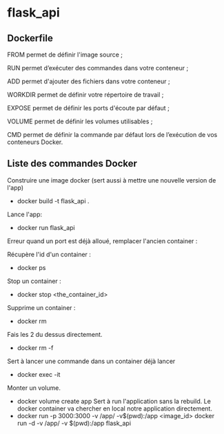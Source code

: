 # flask_api

## Dockerfile 

FROM permet de définir l'image source ;

RUN permet d’exécuter des commandes dans votre conteneur ;

ADD permet d'ajouter des fichiers dans votre conteneur ;

WORKDIR permet de définir votre répertoire de travail ;

EXPOSE permet de définir les ports d'écoute par défaut ;

VOLUME permet de définir les volumes utilisables ;

CMD permet de définir la commande par défaut lors de l’exécution de vos conteneurs Docker.


## Liste des commandes Docker

Construire une image docker (sert aussi à mettre une nouvelle version de l'app)
 - docker build -t flask_api .

Lance l'app:
- docker run flask_api

Erreur quand un port est déjà alloué, remplacer l'ancien container :

Récupère l'id d'un container : 
- docker ps

Stop un container :
- docker stop <the_container_id>

Supprime un container :
 - docker rm <the-container-id>

Fais les 2 du dessus directement.
 - docker rm -f <the-container-id>
  
Sert à lancer une commande dans un container déjà lancer
 - docker exec -it <container id> <command> 

Monter un volume.
- docker volume create app
Sert à run l'application sans la rebuild.
Le docker container va chercher en local notre application directement.
- docker run -p 3000:3000 -v /app/ -v$(pwd):/app <image_id>
 docker run -d -v /app/ -v $(pwd):/app flask_api 
